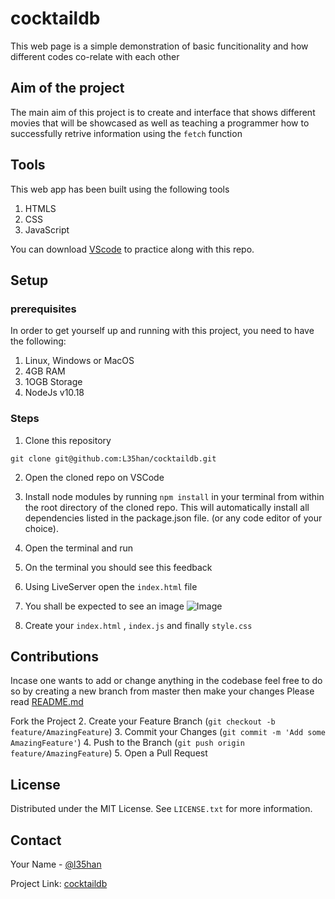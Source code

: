 # cocktaildb
This web page is a simple demonstration of basic funcitionality and how different codes co-relate with each other

## Aim of the project
The main aim of this project is to create and interface that shows different movies that will be showcased as well as teaching a programmer how to successfully retrive information using the `fetch` function
## Tools
This web app has been built using the following tools

 1. HTMLS
 2. CSS
 3. JavaScript

You can download [VScode](https://code.visualstudio.com/download) to practice along with this repo.

## Setup

### prerequisites
In order to get yourself up and running with this project, you need to have the following:

1. Linux, Windows or MacOS
2. 4GB RAM
3. 1OGB Storage
4. NodeJs v10.18

### Steps
1. Clone this repository
```
git clone git@github.com:L35han/cocktaildb.git
```

2. Open the cloned repo on VSCode
3. Install node modules by running `npm install` in your terminal from within the root directory of the cloned repo. This will automatically install all dependencies listed in the package.json file. (or any code editor of your choice).
4. Open the terminal and run
5. On the terminal you should see this feedback


7. Using LiveServer open the `index.html` file
8. You shall be expected to see an image
![Image](<Screenshot 2024-01-30 233206.png>)
9. Create your `index.html` , `index.js` and finally `style.css`

## Contributions
Incase one wants to add or change anything  in the codebase feel free to do so by creating a new branch from master then make your changes
Please read [README.md](git@github.com:L35han/cocktaildb.git)

Fork the Project
2. Create your Feature Branch (`git checkout -b feature/AmazingFeature`)
3. Commit your Changes (`git commit -m 'Add some AmazingFeature'`)
4. Push to the Branch (`git push origin feature/AmazingFeature`)
5. Open a Pull Request

## License

Distributed under the MIT License. See `LICENSE.txt` for more information.

## Contact

Your Name - [@l35han](https://github.com/L35han)

Project Link: [cocktaildb](git@github.com:L35han/cocktaildb.git)

